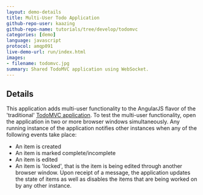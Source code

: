 ```yaml
---
layout: demo-details
title: Multi-User Todo Application
github-repo-user: kaazing
github-repo-name: tutorials/tree/develop/todomvc
categories: [demo]
language: javascript
protocol: amqp091
live-demo-url: run/index.html
images:
- filename: todomvc.jpg
summary: Shared TodoMVC application using WebSocket.
---
```


## Details

This application adds multi-user functionality to the AngularJS flavor of the 'traditional' [TodoMVC application](http://www.todomvc.com).
To test the multi-user functionality, open the application in two or more browser windows simultaneously.
Any running instance of the application notifies other instances when any of the following events take place:
- An item is created
- An item is marked complete/incomplete
- An item is edited
- An item is 'locked', that is the item is being edited through another browser window.
Upon receipt of a message, the application updates the state of items as well as disables the items that are being worked on by any other instance.